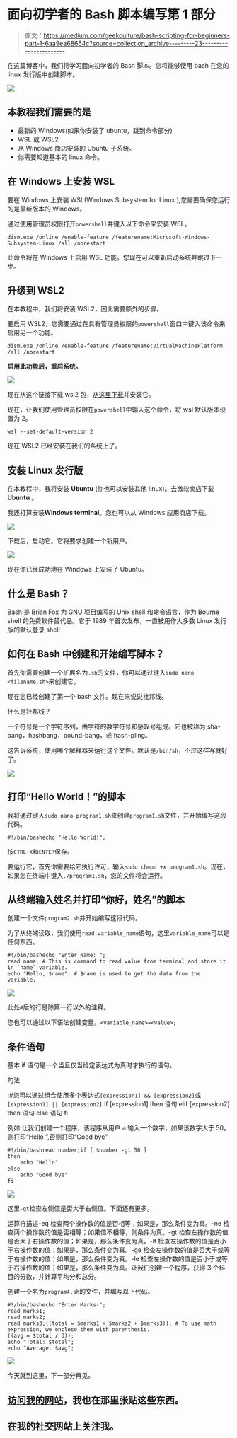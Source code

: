 # 面向初学者的 Bash 脚本编写第 1 部分

> 原文：<https://medium.com/geekculture/bash-scripting-for-beginners-part-1-6aa9ea68654c?source=collection_archive---------23----------------------->

在这篇博客中，我们将学习面向初学者的 Bash 脚本。您将能够使用 bash 在您的 linux 发行版中创建脚本。

![](img/5386f3d71b410d7bc0c001a5146e379a.png)

## 本教程我们需要的是

*   最新的 Windows(如果你安装了 ubuntu，跳到命令部分)
*   WSL 或 WSL2
*   从 Windows 商店安装的 Ubuntu 子系统。
*   你需要知道基本的 linux 命令。

## 在 Windows 上安装 WSL

要在 Windows 上安装 WSL(Windows Subsystem for Linux ),您需要确保您运行的是最新版本的 Windows。

通过使用管理员权限打开`powershell`并键入以下命令来安装 WSL。

```
dism.exe /online /enable-feature /featurename:Microsoft-Windows-Subsystem-Linux /all /norestart
```

此命令将在 Windows 上启用 WSL 功能。您现在可以重新启动系统并跳过下一步。

## 升级到 WSL2

在本教程中，我们将安装 WSL2，因此需要额外的步骤。

要启用 WSL2，您需要通过在具有管理员权限的`powershell`窗口中键入该命令来启用另一个功能。

```
dism.exe /online /enable-feature /featurename:VirtualMachinePlatform /all /norestart
```

**启用此功能后，重启系统。**

![](img/da1c98649fc61c344e2cbf59e4f4d80f.png)

现在从这个链接下载 wsl2 包，[从这里下载](https://wslstorestorage.blob.core.windows.net/wslblob/wsl_update_x64.msi)并安装它。

现在，让我们使用管理员权限在`powershell`中输入这个命令，将 wsl 默认版本设置为 2。

```
wsl --set-default-version 2
```

现在 WSL2 已经安装在我们的系统上了。

## 安装 Linux 发行版

在本教程中，我将安装 **Ubuntu** (你也可以安装其他 linux)。去微软商店下载 **Ubuntu** 。

我还打算安装**Windows terminal**。您也可以从 Windows 应用商店下载。

![](img/96d97e1791654836f315b8951fc75c25.png)

下载后，启动它。它将要求创建一个新用户。

![](img/6c771779f55eb8c6e2d7d7a84497b737.png)

现在你已经成功地在 Windows 上安装了 Ubuntu。

## 什么是 Bash？

Bash 是 Brian Fox 为 GNU 项目编写的 Unix shell 和命令语言，作为 Bourne shell 的免费软件替代品。它于 1989 年首次发布，一直被用作大多数 Linux 发行版的默认登录 shell

## 如何在 Bash 中创建和开始编写脚本？

首先你需要创建一个扩展名为`.sh`的文件，你可以通过键入`sudo nano <filename.sh>`来创建它。

现在您已经创建了第一个 bash 文件。现在来说说社邦线。

什么是社邦线？

一个符号是一个字符序列，由字符的数字符号和感叹号组成。它也被称为 sha-bang，hashbang，pound-bang，或 hash-pling。

这告诉系统，使用哪个解释器来运行这个文件。默认是`/bin/sh`，不过这样写就好了。

![](img/0ced3bcc38a48bcb273179926ad15186.png)

## 打印“Hello World！”的脚本

我将通过键入`sudo nano program1.sh`来创建`program1.sh`文件，并开始编写这段代码。

```
#!/bin/bashecho "Hello World!";
```

按`CTRL+X`和`ENTER`保存。

要运行它，首先你需要给它执行许可，输入`sudo chmod +x program1.sh`。现在，如果您在终端中键入`./program1.sh`，您的文件将会运行。

## 从终端输入姓名并打印“你好，姓名”的脚本

创建一个文件`program2.sh`并开始编写这段代码。

为了从终端读取，我们使用`read variable_name`语句，这里`variable_name`可以是任何东西。

```
#!/bin/bashecho "Enter Name: ";
read name; # This is command to read value from terminal and store it in `name` variable.
echo "Hello, $name"; # $name is used to get the data from the variable.
```

![](img/3c98ce958b6ce9188c7910587f5a9f66.png)

此处`#`后的行是除第一行以外的注释。

您也可以通过以下语法创建变量。`<variable_name>=<value>;`

## 条件语句

基本 if 语句是一个当且仅当给定表达式为真时才执行的语句。

句法

:#您可以通过组合使用多个表达式`[expression1] && [expression2]`或`[expression1] || [expression2]` if [expression1] then 语句 elif [expression2] then 语句 else 语句 fi

例如:让我们创建一个程序，该程序从用户 a 输入一个数字，如果该数字大于 50，则打印“Hello ”,否则打印“Good bye”

```
#!/bin/bashread number;if [ $number -gt 50 ]
then
    echo "Hello"
else
    echo "Good bye"
fi
```

![](img/3a876d7e9a5cb49168d5ca6e75999048.png)

这里`-gt`检查左侧值是否大于右侧值。下面还有更多。

运算符描述-eq 检查两个操作数的值是否相等；如果是，那么条件变为真。-ne 检查两个操作数的值是否相等；如果值不相等，则条件为真。-gt 检查左操作数的值是否大于右操作数的值；如果是，那么条件变为真。-lt 检查左操作数的值是否小于右操作数的值；如果是，那么条件变为真。-ge 检查左操作数的值是否大于或等于右操作数的值；如果是，那么条件变为真。-le 检查左操作数的值是否小于或等于右操作数的值；如果是，那么条件变为真。让我们创建一个程序，获得 3 个科目的分数，并计算平均分和总分。

创建一个名为`program4.sh`的文件，并编写以下代码。

```
#!/bin/bashecho "Enter Marks-";
read marks1;
read marks2;
read marks3;((total = $marks1 + $marks2 + $marks3)); # To use math expression, we enclose them with parenthesis.
((avg = $total / 3));
echo "Total: $total";
echo "Average: $avg";
```

![](img/bac8885d783537b57e7479620cc8fc14.png)

今天就到这里，下一部分再见。

## [访问我的网站](https://programmer101n.com)，我也在那里张贴这些东西。

## 在我的社交网站上关注我。